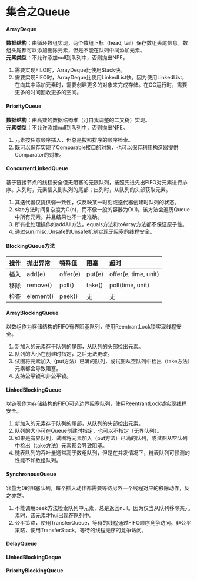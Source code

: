 # 集合之Queue

#### ArrayDeque
**数据结构**：由循环数组实现，两个数组下标（head, tail）保存数组头尾信息。数组头尾都可以添加删除元素，但是不能在队列中间添加元素。  
**元素类型**：不允许添加null到队列中，否则抛出NPE。  
1. 需要实现FILO时，ArrayDeque比使用Stack快。
2. 需要实现FIFO时，ArrayDeque比使用LinkedList快。因为使用LinkedList，在向其中添加元素时，需要创建更多的对象来完成存储。在GC运行时，需要更多的时间回收更多的空间。

#### PriorityQueue
**数据结构**：由高效的数据结构堆（可自我调整的二叉树）实现。  
**元素类型**：不允许添加null到队列中，否则抛出NPE。  
1. 元素按任意顺序插入，但总是按照排序的顺序检索。
2. 既可以保存实现了Comparable接口的对象，也可以保存利用构造器提供Comparator的对象。

#### ConcurrentLinkedQueue
基于链接节点的线程安全但无阻塞的无限队列，按照先进先出FIFO对元素进行排序。入列时，元素插入到队列的尾部；出列时，从队列的头部获取元素。
1. 其迭代器仅提供弱一致性，仅反映某一时刻或迭代器创建时队列的状态。
2. size方法时间复杂度为O(n)，而不像一般的容器为O(1)。该方法会遍历Queue中所有元素。并且结果也不一定准确。
3. 所有批处理操作如addAll方法，equals方法和toArray方法都不保证原子性。
4. 通过sun.misc.Unsafe的Unsafe机制实现无阻塞的线程安全。

#### BlockingQueue方法
操作|抛出异常|特殊值|阻塞|超时
:--|:--|:--|:--|:--
插入|add(e)|offer(e)|put(e)|offer(e, time, unit)
移除|remove()|poll()|take()|poll(time, unit)
检查|element()|peek()|无|无

#### ArrayBlockingQueue
以数组作为存储结构的FIFO有界阻塞队列，使用ReentrantLock锁实现线程安全。
1. 新加入的元素存于队列的尾部，从队列的头部检出元素。
2. 队列的大小在创建时指定，之后无法更改。
3. 试图将元素加入（put方法）已满的队列，或试图从空队列中检出（take方法）元素都会导致阻塞。
4. 支持公平锁和非公平锁。

#### LinkedBlockingQueue
以链表作为存储结构的FIFO可选边界阻塞队列，使用ReentrantLock锁实现线程安全。
1. 新加入的元素存于队列的尾部，从队列的头部检出元素。
2. 队列的大小可在Queue创建时指定，也可以不指定（无界队列）。
3. 如果是有界队列，试图将元素加入（put方法）已满的队列，或试图从空队列中检出（take方法）元素都会导致阻塞。
4. 链表队列的吞吐量通常高于数组队列，但是在并发情况下，链表队列可预测的性能不如数组队列。

#### SynchronousQueue
容量为0的阻塞队列，每个插入动作都需要等待另外一个线程对应的移除动作，反之亦然。
1. 不能调用peek方法检索队列中元素，总是返回null。因为仅当从队列移除某元素时，该元素才hui出现在队列中。
2. 公平策略，使用TransferQueue，等待的线程通过FIFO顺序竞争访问。非公平策略，使用TransferStack，等待的线程无序的竞争访问。

#### DelayQueue

#### LinkedBlockingDeque

#### PriorityBlockingQueue
